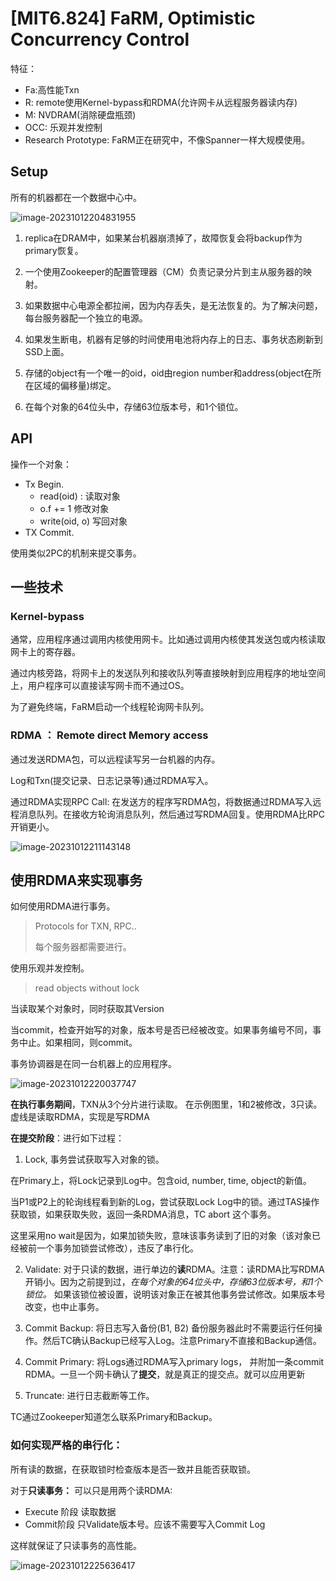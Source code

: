 # [MIT6.824] FaRM, Optimistic Concurrency Control

特征：

- Fa:高性能Txn
- R:  remote使用Kernel-bypass和RDMA(允许网卡从远程服务器读内存)
- M: NVDRAM(消除硬盘瓶颈)
- OCC: 乐观并发控制
- Research Prototype: FaRM正在研究中，不像Spanner一样大规模使用。

## Setup

所有的机器都在一个数据中心中。

![image-20231012204831955](https://antio2-1258695065.cos.ap-chengdu.myqcloud.com/img/blogimage-20231012204831955.png)

1. replica在DRAM中，如果某台机器崩溃掉了，故障恢复会将backup作为primary恢复。

2. 一个使用Zookeeper的配置管理器（CM）负责记录分片到主从服务器的映射。



3. 如果数据中心电源全都拉闸，因为内存丢失，是无法恢复的。为了解决问题，每台服务器配一个独立的电源。



4. 如果发生断电，机器有足够的时间使用电池将内存上的日志、事务状态刷新到SSD上面。



5. 存储的object有一个唯一的oid，oid由region number和address(object在所在区域的偏移量)绑定。

6. 在每个对象的64位头中，存储63位版本号，和1个锁位。

## API

操作一个对象：

- Tx Begin.
  - read(oid) : 读取对象
  - o.f += 1 修改对象
  - write(oid, o) 写回对象
- TX Commit.

使用类似2PC的机制来提交事务。

## 一些技术

### Kernel-bypass

通常，应用程序通过调用内核使用网卡。比如通过调用内核使其发送包或内核读取网卡上的寄存器。

通过内核旁路，将网卡上的发送队列和接收队列等直接映射到应用程序的地址空间上，用户程序可以直接读写网卡而不通过OS。

为了避免终端，FaRM启动一个线程轮询网卡队列。

 

### RDMA ： Remote direct Memory access

通过发送RDMA包，可以远程读写另一台机器的内存。



Log和Txn(提交记录、日志记录等)通过RDMA写入。



通过RDMA实现RPC Call: 在发送方的程序写RDMA包，将数据通过RDMA写入远程消息队列。在接收方轮询消息队列，然后通过写RDMA回复。使用RDMA比RPC开销更小。

![image-20231012211143148](https://antio2-1258695065.cos.ap-chengdu.myqcloud.com/img/blogimage-20231012211143148.png)

## 使用RDMA来实现事务

如何使用RDMA进行事务。

> Protocols for TXN, RPC..
>
> 每个服务器都需要进行。

使用乐观并发控制。

> read objects without lock

当读取某个对象时，同时获取其Version

当commit，检查开始写的对象，版本号是否已经被改变。如果事务编号不同，事务中止。如果相同，则commit。



事务协调器是在同一台机器上的应用程序。

![image-20231012220037747](https://antio2-1258695065.cos.ap-chengdu.myqcloud.com/img/blogimage-20231012220037747.png)

**在执行事务期间**，TXN从3个分片进行读取。 在示例图里，1和2被修改，3只读。虚线是读取RDMA，实现是写RDMA

**在提交阶段**：进行如下过程：

1. Lock, 事务尝试获取写入对象的锁。

在Primary上，将Lock记录到Log中。包含oid, number, time, object的新值。

当P1或P2上的轮询线程看到新的Log，尝试获取Lock Log中的锁。通过TAS操作获取锁，如果获取失败，返回一条RDMA消息，TC abort 这个事务。

这里采用no wait是因为，如果加锁失败，意味该事务读到了旧的对象（该对象已经被前一个事务加锁尝试修改），违反了串行化。 

2. Validate: 对于只读的数据，进行单边的**读**RDMA。注意：读RDMA比写RDMA开销小。因为之前提到过，*在每个对象的64位头中，存储63位版本号，和1个锁位。* 如果该锁位被设置，说明该对象正在被其他事务尝试修改。如果版本号改变，也中止事务。 

3. Commit Backup: 将日志写入备份(B1, B2) 备份服务器此时不需要运行任何操作。然后TC确认Backup已经写入Log。注意Primary不直接和Backup通信。
4. Commit Primary: 将Logs通过RDMA写入primary logs， 并附加一条commit RDMA。一旦一个网卡确认了**提交**，就是真正的提交点。就可以应用更新

5. Truncate: 进行日志截断等工作。

  

TC通过Zookeeper知道怎么联系Primary和Backup。

###  **如何实现严格的串行化：**

所有读的数据，在获取锁时检查版本是否一致并且能否获取锁。

对于**只读事务：** 可以只是用两个读RDMA:

- Execute 阶段 读取数据
- Commit阶段 只Validate版本号。应该不需要写入Commit Log

这样就保证了只读事务的高性能。

![image-20231012225636417](https://antio2-1258695065.cos.ap-chengdu.myqcloud.com/img/blogimage-20231012225636417.png)

